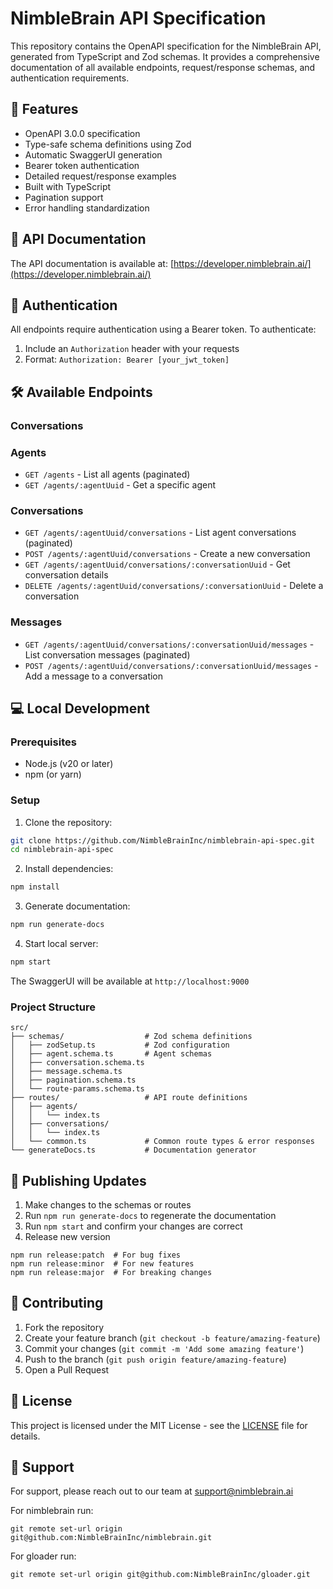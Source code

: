 # NimbleBrain API Specification

This repository contains the OpenAPI specification for the NimbleBrain API, generated
from TypeScript and Zod schemas. It provides a comprehensive documentation of all
available endpoints, request/response schemas, and authentication requirements.

## 🚀 Features

- OpenAPI 3.0.0 specification
- Type-safe schema definitions using Zod
- Automatic SwaggerUI generation
- Bearer token authentication
- Detailed request/response examples
- Built with TypeScript
- Pagination support
- Error handling standardization

## 📖 API Documentation

The API documentation is available at: [https://developer.nimblebrain.ai/](https://developer.nimblebrain.ai/)

## 🔑 Authentication

All endpoints require authentication using a Bearer token. To authenticate:

1. Include an `Authorization` header with your requests
2. Format: `Authorization: Bearer [your_jwt_token]`

## 🛠️ Available Endpoints

### Conversations

### Agents

- `GET /agents` - List all agents (paginated)
- `GET /agents/:agentUuid` - Get a specific agent

### Conversations

- `GET /agents/:agentUuid/conversations` - List agent conversations (paginated)
- `POST /agents/:agentUuid/conversations` - Create a new conversation
- `GET /agents/:agentUuid/conversations/:conversationUuid` - Get conversation details
- `DELETE /agents/:agentUuid/conversations/:conversationUuid` - Delete a conversation

### Messages

- `GET /agents/:agentUuid/conversations/:conversationUuid/messages` - List conversation messages (paginated)
- `POST /agents/:agentUuid/conversations/:conversationUuid/messages` - Add a message to a conversation

## 💻 Local Development

### Prerequisites

- Node.js (v20 or later)
- npm (or yarn)

### Setup

1. Clone the repository:

```bash
git clone https://github.com/NimbleBrainInc/nimblebrain-api-spec.git
cd nimblebrain-api-spec
```

2. Install dependencies:

```bash
npm install
```

3. Generate documentation:

```bash
npm run generate-docs
```

4. Start local server:

```bash
npm start
```

The SwaggerUI will be available at `http://localhost:9000`

### Project Structure

```
src/
├── schemas/                  # Zod schema definitions
│   ├── zodSetup.ts           # Zod configuration
│   ├── agent.schema.ts       # Agent schemas
│   ├── conversation.schema.ts
│   ├── message.schema.ts
│   ├── pagination.schema.ts
│   └── route-params.schema.ts
├── routes/                   # API route definitions
│   ├── agents/
│   │   └── index.ts
│   ├── conversations/
│   │   └── index.ts
│   └── common.ts             # Common route types & error responses
└── generateDocs.ts           # Documentation generator
```

## 🔄 Publishing Updates

1. Make changes to the schemas or routes
2. Run `npm run generate-docs` to regenerate the documentation
3. Run `npm start` and confirm your changes are correct
4. Release new version

```
npm run release:patch  # For bug fixes
npm run release:minor  # For new features
npm run release:major  # For breaking changes
```

## 🤝 Contributing

1. Fork the repository
2. Create your feature branch (`git checkout -b feature/amazing-feature`)
3. Commit your changes (`git commit -m 'Add some amazing feature'`)
4. Push to the branch (`git push origin feature/amazing-feature`)
5. Open a Pull Request

## 📝 License

This project is licensed under the MIT License - see the [LICENSE](LICENSE) file for details.

## 📮 Support

For support, please reach out to our team at support@nimblebrain.ai

For nimblebrain run:

```
git remote set-url origin git@github.com:NimbleBrainInc/nimblebrain.git
```

For gloader run:

```
git remote set-url origin git@github.com:NimbleBrainInc/gloader.git
```
